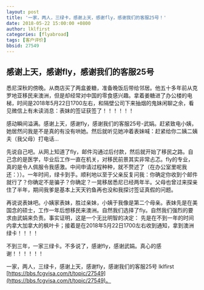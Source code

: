 ```yaml
---
layout: post
title: '一家，两人，三绿卡，感谢上天，感谢fly，感谢我们的客服25号！'
date: 2018-05-22 15:00:00 +0800
author: lklfirst
categories: [flyabroad]
tags: [客户评价]
bbsid: 27549
---
```


## 感谢上天，感谢fly，感谢我们的客服25号

悉尼深秋的傍晚。从商店买了两盒姜糖，准备晚饭后带给邻居。他五十多年前从克罗地亚移民来澳洲，但是却经常对中国的零食感兴趣。拿着姜糖进了办公楼的电梯，时间是2018年5月22日1700左右，和隔壁公司下来抽烟的鬼妹闲聊之余，看见微信上有未读消息：表妹的签证获签了！！！！！！

感动瞬间溢满。感谢上天，感谢fly，感谢我们的客服25号-武娟。赶紧致电小姨，她居然问我是不是真的有没有哄她。然后就听见她冲着表妹喊：赶紧给你二姨二姨夫（我父母）打电话…

先说自己吧。从网上知道了fly，邮件沟通过后付款，然后就开始了移民之路。自己念的是医学，毕业后工作一直在机关，对移民前景其实非常忐忑。fly的专业，真的是令人佩服令我感激。中间申请过程种种，就不赘述了（在办公室里呢我还：））。一年时间，绿卡到手。顺利地以至于父亲反复问我：你确定你收到个邮件就行了？你确定不是骗子？你确定？一晃移居悉尼已经两年半。父母也曾过来探亲住了半年，期间我爹是基本上天天钓鱼再也没和我探讨签证真假的问题。

再说说表妹吧。小姨家表妹，胜过亲妹，小姨于我像是第二个母亲。表妹先是在美国念的硕士，工作一年后想移民来澳洲。自然我们选择了fly。自然我们强烈的要求由武娟来负责。事实证明，这是一个无比明智的决定： 先是在不到一年的时间内拿大加拿大的枫叶卡；接着是在2018年5月22日1700左右收到通知，拿到澳洲绿卡！！！！

不到三年，一家三绿卡。不多说了，感谢fly，感谢武娟。真心的感谢！！！！！！

一家，两人，三绿卡，感谢上天，感谢fly，感谢我们的客服25号 lklfirst [https://bbs.fcgvisa.com/t/topic/27549](https://bbs.fcgvisa.com/t/topic/27549)。